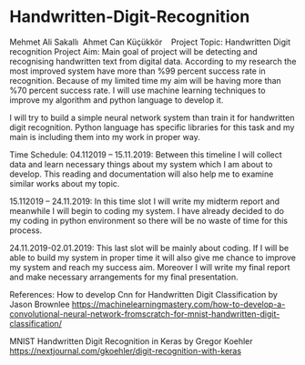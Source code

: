 # Handwritten-Digit-Recognition
Mehmet Ali Sakallı 
Ahmet Can Küçükkör 
 
Project Topic: Handwritten Digit recognition
Project Aim:
Main goal of project will be detecting and recognising handwritten text from digital
data. According to my research the most improved system have more than %99
percent success rate in recognition. Because of my limited time my aim will be
having more than %70 percent success rate. I will use machine learning techniques to
improve my algorithm and python language to develop it.

I will try to build a simple neural network system than train it for handwritten digit
recognition. Python language has specific libraries for this task and my main is
including them into my work in proper way.

Time Schedule:
04.112019 – 15.11.2019: Between this timeline I will collect data and learn necessary
things about my system which I am about to develop. This reading and
documentation will also help me to examine similar works about my topic.

15.112019 – 24.11.2019: In this time slot I will write my midterm report and
meanwhile I will begin to coding my system. I have already decided to do my coding
in python environment so there will be no waste of time for this process.

24.11.2019-02.01.2019: This last slot will be mainly about coding. If I will be able to
build my system in proper time it will also give me chance to improve my system and
reach my success aim. Moreover I will write my final report and make necessary
arrangements for my final presentation.

References:
How to develop Cnn for Handwritten Digit Classification by Jason Brownlee
https://machinelearningmastery.com/how-to-develop-a-convolutional-neural-network-fromscratch-for-mnist-handwritten-digit-classification/

MNIST Handwritten Digit Recognition in Keras by Gregor Koehler
https://nextjournal.com/gkoehler/digit-recognition-with-keras
